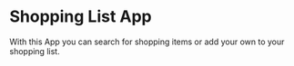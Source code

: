 # Shopping List App

With this App you can search for shopping items or add your own to your shopping list.
